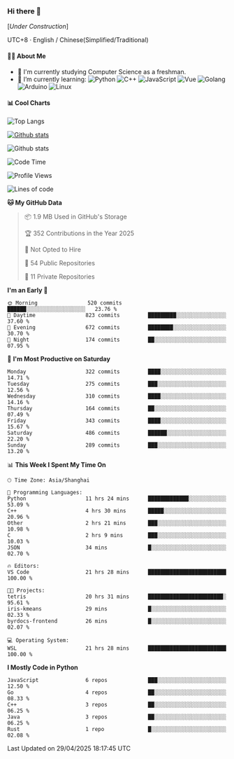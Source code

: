 ### Hi there 👋

\[*Under Construction*\]

UTC+8 · English / Chinese(Simplified/Traditional)

<!--
**NoNormalCreeper/NoNormalCreeper** is a ✨ _special_ ✨ repository because its `README.md` (this file) appears on your GitHub profile.

Here are some ideas to get you started:

- 🔭 I’m currently working on ...
- 🌱 I’m currently learning ...
- 👯 I’m looking to collaborate on ...
- 🤔 I’m looking for help with ...
- 💬 Ask me about ...
- 📫 How to reach me: ...
- 😄 Pronouns: ...
- ⚡ Fun fact: ...
-->

#### 👩‍💻 About Me

- 🏫 I'm currently studying Computer Science as a freshman.
- 🌱 I’m currently learning: 
![Python](https://img.shields.io/badge/-Python-blue?style=flat-square&logo=Python&logoColor=fff)
![C++](https://img.shields.io/badge/-C%2B%2B-00599C?style=flat-square&logo=C%2B%2B&logoColor=fff)
![JavaScript](https://img.shields.io/badge/-JavaScript-ffca18?style=flat-square&logo=JavaScript&logoColor=fff)
![Vue](https://img.shields.io/badge/-Vue-4FC08D?style=flat-square&logo=Vue.js&logoColor=fff)
![Golang](https://img.shields.io/badge/-Go-007d9c?style=flat-square&logo=Go&logoColor=fff)
![Arduino](https://img.shields.io/badge/-Arduino-00979D?style=flat-square&logo=Arduino&logoColor=fff)
![Linux](https://img.shields.io/badge/-Linux-FCC624?style=flat-square&logo=Linux&logoColor=fff)

#### 📊 Cool Charts

![Top Langs](https://readme-stats-zeta-six.vercel.app/api/top-langs/?username=NoNormalCreeper&layout=compact)

[![Github stats](https://readme-stats-zeta-six.vercel.app/api?username=NoNormalCreeper&show=reviews,discussions_started,discussions_answered,prs_merged,prs_merged_percentage)](https://github.com/anuraghazra/github-readme-stats)

![Github stats](https://github-profile-trophy.vercel.app/?username=NoNormalCreeper)


<!--START_SECTION:waka-->
![Code Time](http://img.shields.io/badge/Code%20Time-426%20hrs%2029%20mins-blue)

![Profile Views](http://img.shields.io/badge/Profile%20Views-1-blue)

![Lines of code](https://img.shields.io/badge/From%20Hello%20World%20I%27ve%20Written-3.0%20million%20lines%20of%20code-blue)

**🐱 My GitHub Data** 

> 📦 1.9 MB Used in GitHub's Storage 
 > 
> 🏆 352 Contributions in the Year 2025
 > 
> 🚫 Not Opted to Hire
 > 
> 📜 54 Public Repositories 
 > 
> 🔑 11 Private Repositories 
 > 
**I'm an Early 🐤** 

```text
🌞 Morning                520 commits         ██████░░░░░░░░░░░░░░░░░░░   23.76 % 
🌆 Daytime                823 commits         █████████░░░░░░░░░░░░░░░░   37.60 % 
🌃 Evening                672 commits         ████████░░░░░░░░░░░░░░░░░   30.70 % 
🌙 Night                  174 commits         ██░░░░░░░░░░░░░░░░░░░░░░░   07.95 % 
```
📅 **I'm Most Productive on Saturday** 

```text
Monday                   322 commits         ████░░░░░░░░░░░░░░░░░░░░░   14.71 % 
Tuesday                  275 commits         ███░░░░░░░░░░░░░░░░░░░░░░   12.56 % 
Wednesday                310 commits         ████░░░░░░░░░░░░░░░░░░░░░   14.16 % 
Thursday                 164 commits         ██░░░░░░░░░░░░░░░░░░░░░░░   07.49 % 
Friday                   343 commits         ████░░░░░░░░░░░░░░░░░░░░░   15.67 % 
Saturday                 486 commits         ██████░░░░░░░░░░░░░░░░░░░   22.20 % 
Sunday                   289 commits         ███░░░░░░░░░░░░░░░░░░░░░░   13.20 % 
```


📊 **This Week I Spent My Time On** 

```text
🕑︎ Time Zone: Asia/Shanghai

💬 Programming Languages: 
Python                   11 hrs 24 mins      █████████████░░░░░░░░░░░░   53.09 % 
C++                      4 hrs 30 mins       █████░░░░░░░░░░░░░░░░░░░░   20.96 % 
Other                    2 hrs 21 mins       ███░░░░░░░░░░░░░░░░░░░░░░   10.98 % 
C                        2 hrs 9 mins        ███░░░░░░░░░░░░░░░░░░░░░░   10.03 % 
JSON                     34 mins             █░░░░░░░░░░░░░░░░░░░░░░░░   02.70 % 

🔥 Editors: 
VS Code                  21 hrs 28 mins      █████████████████████████   100.00 % 

🐱‍💻 Projects: 
tetris                   20 hrs 31 mins      ████████████████████████░   95.61 % 
iris-kmeans              29 mins             █░░░░░░░░░░░░░░░░░░░░░░░░   02.33 % 
byrdocs-frontend         26 mins             █░░░░░░░░░░░░░░░░░░░░░░░░   02.07 % 

💻 Operating System: 
WSL                      21 hrs 28 mins      █████████████████████████   100.00 % 
```

**I Mostly Code in Python** 

```text
JavaScript               6 repos             ███░░░░░░░░░░░░░░░░░░░░░░   12.50 % 
Go                       4 repos             ██░░░░░░░░░░░░░░░░░░░░░░░   08.33 % 
C++                      3 repos             ██░░░░░░░░░░░░░░░░░░░░░░░   06.25 % 
Java                     3 repos             ██░░░░░░░░░░░░░░░░░░░░░░░   06.25 % 
Rust                     1 repo              █░░░░░░░░░░░░░░░░░░░░░░░░   02.08 % 
```




 Last Updated on 29/04/2025 18:17:45 UTC
<!--END_SECTION:waka-->

